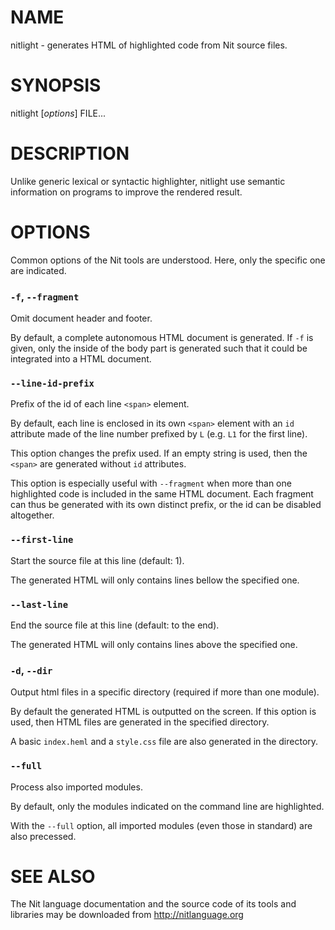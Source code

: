 # NAME

nitlight - generates HTML of highlighted code from Nit source files.

# SYNOPSIS

nitlight [*options*] FILE...

# DESCRIPTION

Unlike generic lexical or syntactic highlighter, nitlight use semantic information on programs to improve the rendered result.

# OPTIONS

Common options of the Nit tools are understood.
Here, only the specific one are indicated.

### `-f`, `--fragment`
Omit document header and footer.

By default, a complete autonomous HTML document is generated.
If `-f` is given, only the inside of the body part is generated such that it could be integrated
into a HTML document.

### `--line-id-prefix`
Prefix of the id of each line `<span>` element.

By default, each line is enclosed in its own `<span>` element with an `id` attribute made of the line number prefixed by `L` (e.g. `L1` for the first line).

This option changes the prefix used.
If an empty string is used, then the `<span>` are generated without `id` attributes.

This option is especially useful with `--fragment` when more than one highlighted code is
included in the same HTML document.
Each fragment can thus be generated with its own distinct prefix, or the id can be disabled altogether.

### `--first-line`
Start the source file at this line (default: 1).

The generated HTML will only contains lines bellow the specified one.

### `--last-line`
End the source file at this line (default: to the end).

The generated HTML will only contains lines above the specified one.

### `-d`, `--dir`
Output html files in a specific directory (required if more than one module).

By default the generated HTML is outputted on the screen.
If this option is used, then HTML files are generated in the specified directory.

A basic `index.heml` and a `style.css` file are also generated in the directory.

### `--full`
Process also imported modules.

By default, only the modules indicated on the command line are highlighted.

With the `--full` option, all imported modules (even those in standard) are also precessed.

# SEE ALSO

The Nit language documentation and the source code of its tools and libraries may be downloaded from <http://nitlanguage.org>
